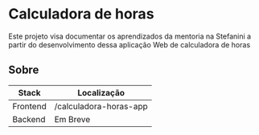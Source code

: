 # Calculadora de horas

Este projeto visa documentar os aprendizados da mentoria na Stefanini a partir do desenvolvimento dessa aplicação Web de calculadora de horas

## Sobre

| Stack | Localização |
| ----- | ----------- |
| Frontend | /calculadora-horas-app |
| Backend  | Em Breve |